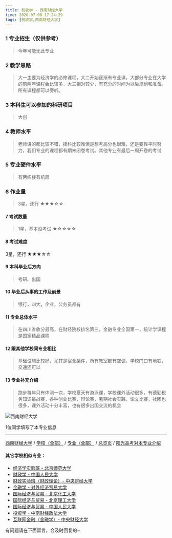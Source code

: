 ```yaml
---
title: 税收学 - 西南财经大学
time: 2020-07-08 17:24:29
tags: [税收学,西南财经大学]
---
```

### 1 专业招生（仅供参考）  
> 今年可能无此专业


### 2 教学思路
> 大一主要为经济学的必修课程，大二开始逐渐有专业课，大部分专业在大学的前两年课程会比较多，大三相对较少，有充分的时间为以后规划和准备。所有课程都可以旁听。


### 3 本科生可以参加的科研项目
>  大创


### 4 教师水平
> 老师讲的都比较不错，挂科比较难但是想考高分也很难，还是要靠平时努力，我们专业的课程都有期末闭卷考试。其他专业有最后一周开卷的考试


### 5 专业硬件水平
> 有两栋楼有机房


### 6 作业量
>3星，还行
★★★☆☆



#### 7 考试数量
>1星，基本没考试
★☆☆☆☆


#### 8 考试难度
> 
3星，还行
★★★☆☆


#### 9 本科毕业后方向
> 考研、出国


#### 10 毕业后从事的工作及前景
> 银行，四大，企业，公务员都有


#### 11 专业总体水平
> 在四川省收分最高，在财经院校排名第三，金融专业全国第一，统计学课程是国家精品课程


#### 12 跟其他学校同专业相比
> 基础设施比较好，尤其是宿舍条件，所有教室都有空调，学校门口有地铁，交通还可以


#### 13 专业补充介绍
> 跑步每年只有体测一次，学校夏天有游泳课，学校课外活动很多，有德勤税务知识挑战赛，各种创业比赛，辩论赛，暑期社会实践，论文比赛，社团也很多，课外活动十分丰富，也有很多出国交流的机会


![西南财经大学](http://upload-images.jianshu.io/upload_images/6206192-dcd4635265cb619b.jpeg?imageMogr2/auto-orient/strip%7CimageView2/2/w/1240)

1位同学填写了本专业信息
***
[西南财经大学](http://www.jianshu.com/p/7943ebfcb95a) / [学校（全部）](http://www.jianshu.com/p/3efa6bcca419) / [专业（全部）](http://www.jianshu.com/p/2d4c6d3552c2) / [总览页](http://www.jianshu.com/p/445daeb4fa00) / [阳光高考对本专业介绍](http://gaokao.chsi.com.cn/sch/zyk/view.do?schId=73396441&specId=73381111)

#### 其它学校相似专业：
- [经济学实验班 - 北京师范大学](http://www.jianshu.com/p/905157b079f8)
- [财政学 - 中国人民大学](http://www.jianshu.com/p/907902d05d20)
- [财政实验班（财政理论）- 中央财经大学](http://www.jianshu.com/p/543b7d175909)
- [金融学 - 对外经济贸易大学](http://www.jianshu.com/p/bc445a9150dc)
- [国际经济与贸易 - 北京化工大学](http://www.jianshu.com/p/f143f17287d2)
- [国际经济与贸易 - 北京理工大学](http://www.jianshu.com/p/ebab770158ac)
- [国际经济与贸易 - 中国人民大学](http://www.jianshu.com/p/8b305bffe600)
- [投资学 - 中南财经政法大学](http://www.jianshu.com/p/7d16092614fe)
- [互联网金融（金融学）- 中央财经大学](http://www.jianshu.com/p/6125dd390a4c)


有问题请在下面留言，会及时回复的~